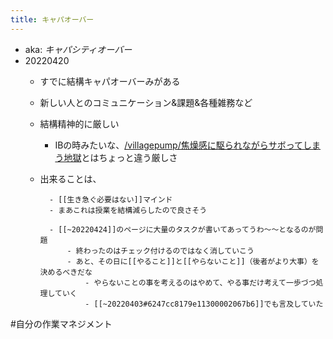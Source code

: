 ```yaml
---
title: キャパオーバー
---
```


* aka: *キャパシティオーバー*
* 20220420
  * すでに結構キャパオーバーみがある
  
  * 新しい人とのコミュニケーション&課題&各種雑務など
  
  * 結構精神的に厳しい
    
    * IBの時みたいな、[/villagepump/焦燥感に駆られながらサボってしまう地獄](https://scrapbox.io/villagepump/焦燥感に駆られながらサボってしまう地獄)とはちょっと違う厳しさ
  * 出来ることは、
    
    ````
      - [[生き急ぐ必要はない]]マインド
      - まあこれは授業を結構減らしたので良さそう
    
      - [[~20220424]]のページに大量のタスクが書いてあってうわ〜〜となるのが問題
          - 終わったのはチェック付けるのではなく消していこう
          - あと、その日に[[やること]]と[[やらないこと]]（後者がより大事）を決めるべきだな
              - やらないことの事を考えるのはやめて、やる事だけ考えて一歩づつ処理していく
              - [[~20220403#6247cc8179e11300002067b6]]でも言及していた
    ````

\#自分の作業マネジメント
